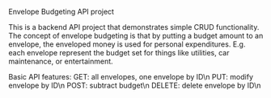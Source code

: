 Envelope Budgeting API project

This is a backend API project that demonstrates simple CRUD functionality. The concept of envelope budgeting is that by putting a budget amount to an envelope, the enveloped money is used for personal expenditures. E.g. each envelope represent the budget set for things like utilities, car maintenance, or entertainment. 

Basic API features:
  GET: all envelopes, one envelope by ID\n
  PUT: modify envelope by ID\n
  POST: subtract budget\n
  DELETE: delete envelope by ID\n

